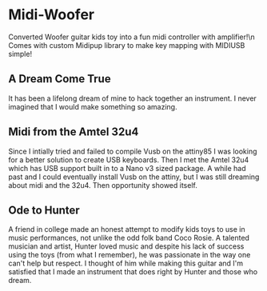 # Midi-Woofer
Converted Woofer guitar kids toy into a fun midi controller with amplifier!\n
Comes with custom Midipup library to make key mapping with MIDIUSB simple!


## A Dream Come True
It has been a lifelong dream of mine to hack together an instrument. I never imagined that I would make something so amazing. 

## Midi from the Amtel 32u4
Since I intially tried and failed to compile Vusb on the attiny85 I was looking for a better solution to create USB keyboards. Then I met the Amtel 32u4 which has USB support built in to a Nano v3 sized package. A while had past and I could eventually install Vusb on the attiny, but I was still dreaming about midi and the 32u4. Then opportunity showed itself.

## Ode to Hunter
A friend in college made an honest attempt to modify kids toys to use in music performances, not unlike the odd folk band Coco Rosie. A talented musician and artist, Hunter loved music and despite his lack of success using the toys (from what I remember), he was passionate in the way one can't help but respect. I thought of him while making this guitar and I'm satisfied that I made an instrument that does right by Hunter and those who dream.
